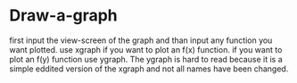 # Draw-a-graph
first input the view-screen of the graph and than input any function you want plotted.
use xgraph if you want to plot an f(x) function.
if you want to plot an f(y) function use ygraph.
The ygraph is hard to read because it is a simple eddited version of the xgraph and not all names have been changed.
